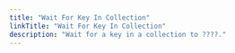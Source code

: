 ```yaml
---
title: "Wait For Key In Collection"
linkTitle: "Wait For Key In Collection"
description: "Wait for a key in a collection to ????."
---
```

